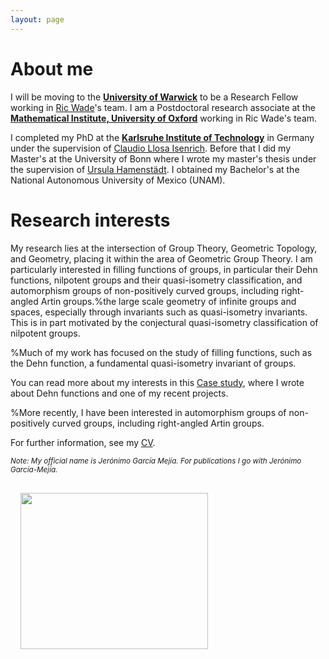 ```yaml
---
layout: page  
---
```

# About me

I will be moving to the [<b>University of Warwick</b>](https://warwick.ac.uk/fac/sci/maths/) to be a Research Fellow working in [Ric Wade](https://warwick.ac.uk/fac/sci/maths/people/staff/Wade)'s team. I am a Postdoctoral research associate at the [<b>Mathematical Institute, University of Oxford</b>](https://www.maths.ox.ac.uk) working in Ric Wade's team. 

I completed my PhD at the [<b>Karlsruhe Institute of Technology</b>](https://www.math.kit.edu/iag/) in Germany under the supervision of [Claudio Llosa Isenrich](https://www.math.kit.edu/user/llosa/index.html). Before that I did my Master's at the University of Bonn where I wrote my master's thesis under the supervision of [Ursula Hamenstädt](https://www.math.uni-bonn.de/people/ursula/). I obtained my Bachelor's at the National Autonomous University of Mexico (UNAM).

# Research interests

My research lies at the intersection of Group Theory, Geometric Topology, and Geometry, placing it within the area of Geometric Group Theory. I am particularly interested in filling functions of groups, in particular their Dehn functions, nilpotent groups and their quasi-isometry classification, and automorphism groups of non-positively curved groups, including right-angled Artin groups.%the large scale geometry of infinite groups and spaces, especially through invariants such as quasi-isometry invariants. This is in part motivated by the conjectural quasi-isometry classification of nilpotent groups.

%Much of my work has focused on the study of filling functions, such as the Dehn function, a fundamental quasi-isometry invariant of groups. 

You can read more about my interests in this [Case study](https://www.maths.ox.ac.uk/node/74266), where I wrote about Dehn functions and one of my recent projects.

%More recently, I have been interested in automorphism groups of non-positively curved groups, including right-angled Artin groups.

For further information, see my <a href="CV/CV_GarciaMejia.pdf">CV</a>.

<small><i>Note: My official name is Jerónimo García Mejía. For publications I go with Jerónimo García-Mejía. </i></small>

<img align="left" width="300" height="250" style="margin:16px;" src="IMG_4313.jpeg">

